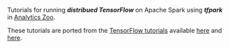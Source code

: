 Tutorials for running _**distribued TensorFlow**_ on Apache Spark using _**tfpark**_ in [Analytics Zoo](https://github.com/intel-analytics/analytics-zoo).

These tutorials are ported from the [TensorFlow tutorials](https://www.tensorflow.org/tutorials/) available [here](https://github.com/tensorflow/docs/tree/master/site/en/tutorials/) and [here](https://github.com/tensorflow/models/tree/master/tutorials/).
